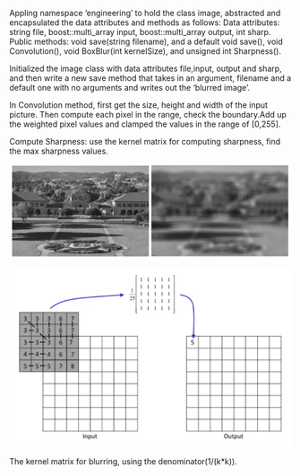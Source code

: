 
Appling namespace ‘engineering’ to hold the class image, abstracted and encapsulated the data attributes and methods as follows: 
Data attributes: string file, boost::multi_array input, boost::multi_array output, int sharp. 
Public methods: void save(string filename), and a default void save(), void Convolution(), void BoxBlur(int kernelSize), and unsigned int Sharpness().

Initialized the image class with data attributes file,input, output and sharp, and then write a new save method that takes in an argument, filename and a default one with no arguments and writes out the ‘blurred image’.

In Convolution method, first get the size, height and width of the input picture. Then compute each pixel in the range, check the boundary.Add up the weighted pixel values and clamped the values in the range of [0,255].

Compute Sharpness: use the kernel matrix for computing sharpness, find the max sharpness values.

![image](https://github.com/haoli94/ImageConvolutionProcess/blob/master/Blur.png)

![image](https://github.com/haoli94/ImageConvolutionProcess/blob/master/Convolution.png)

The kernel matrix for blurring, using the denominator(1/(k*k)).
